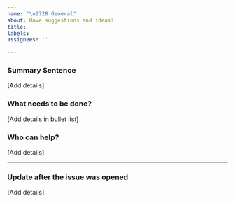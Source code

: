 ```yaml
---
name: "\u2728 General"
about: Have suggestions and ideas?
title:
labels:
assignees: ''

---
```

<!-- This issue templated recreated from the [Turing Open Research Community Management github repository](https://github.com/alan-turing-institute/open-research-community-management/tree/main) -->

<!-- If opening a new issue, please complete the following sections. Please note that [Turing Events Code of 
Conduct](https://www.turing.ac.uk/events/policies-and-guidelines)  and the contributing 
guideline applies to this issue. If you have not already, please take a moment to read those documents, including about the project on README page. -->

### Summary Sentence

[Add details]

### What needs to be done?

[Add details in bullet list]

### Who can help?

[Add details]

---

### Update after the issue was opened

<!-- To avoid that others have to read through the full thread of comments, please update the initial issue with important updates.-->
[Add details]